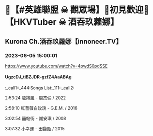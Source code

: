 # 💜【#英雄聯盟 ☠ 觀眾場】🖤初見歡迎💜【HKVTuber ☠ 酒吞玖蘿娜】

## Kurona Ch.酒吞玖蘿娜【innoneer.TV】

### 2023-06-05 15:00:01

https://www.youtube.com/watch?v=4pwdS0pdSSE

#### UgzcDJ_tiBZJDR-gzfZ4AaABAg

:_call1::_444:Songs List:_111::_call2:

2:53:24 龍捲風 - 周杰倫 / 2022

2:58:10 紅薔薇白玫瑰 - G.E.M. / 2016

3:02:54 囍帖街 - 謝安琪 / 2008

3:07:32 小幸運 - 田馥甄 / 2015

